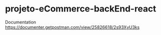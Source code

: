 # projeto-eCommerce-backEnd-react
Documentation https://documenter.getpostman.com/view/25826618/2s93XyU3ks

